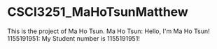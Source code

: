# CSCI3251_MaHoTsunMatthew
This is the project of Ma Ho Tsun.
Ma Ho Tsun: Hello, I'm Ma Ho Tsun!
1155191951: My Student number is 1155191951!
